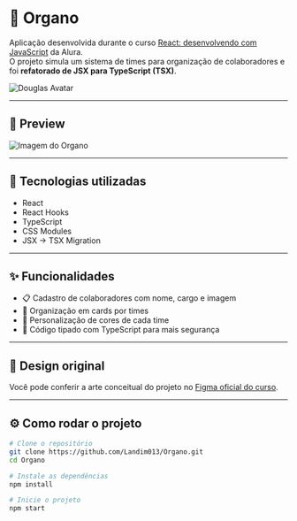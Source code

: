 # 👥 Organo

Aplicação desenvolvida durante o curso [React: desenvolvendo com JavaScript](https://cursos.alura.com.br/course/react-desenvolvendo-javascript) da Alura.  
O projeto simula um sistema de times para organização de colaboradores e foi **refatorado de JSX para TypeScript (TSX)**.

![Douglas Avatar](https://github.com/Landim013.png?size=100)

---

## 📸 Preview

![Imagem do Organo](screencapture.png)

---

## 🚀 Tecnologias utilizadas

- React
- React Hooks
- TypeScript
- CSS Modules
- JSX → TSX Migration

---

## ✨ Funcionalidades

- 📋 Cadastro de colaboradores com nome, cargo e imagem
- 🧠 Organização em cards por times
- 🎨 Personalização de cores de cada time
- 🧼 Código tipado com TypeScript para mais segurança

---

## 📐 Design original

Você pode conferir a arte conceitual do projeto no [Figma oficial do curso](https://cursos.alura.com.br/course/react-desenvolvendo-javascript).

---

## ⚙️ Como rodar o projeto

```bash
# Clone o repositório
git clone https://github.com/Landim013/Organo.git
cd Organo

# Instale as dependências
npm install

# Inicie o projeto
npm start
